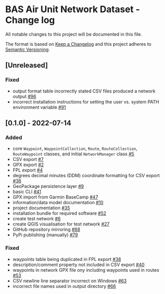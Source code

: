 # BAS Air Unit Network Dataset - Change log

All notable changes to this project will be documented in this file.

The format is based on [Keep a Changelog](http://keepachangelog.com/en/1.0.0/)
and this project adheres to [Semantic Versioning](http://semver.org/spec/v2.0.0.html).

## [Unreleased]

### Fixed

* output format table incorrectly stated CSV files produced a network output
  [#96](https://gitlab.data.bas.ac.uk/MAGIC/air-unit-network-dataset/-/issues/96)
* incorrect installation instructions for setting the user vs. system PATH environment variable
  [#91](https://gitlab.data.bas.ac.uk/MAGIC/air-unit-network-dataset/-/issues/91)

## [0.1.0] - 2022-07-14

### Added

* core `Waypoint`, `WaypointCollection`, `Route`, `RouteCollection`, `RouteWaypoint` classes, and initial 
  `NetworkManager` class
  [#5](https://gitlab.data.bas.ac.uk/MAGIC/air-unit-network-dataset/-/issues/5)
* CSV export
  [#7](https://gitlab.data.bas.ac.uk/MAGIC/air-unit-network-dataset/-/issues/7)
* GPX export
  [#2](https://gitlab.data.bas.ac.uk/MAGIC/air-unit-network-dataset/-/issues/2)
* FPL export
  [#4](https://gitlab.data.bas.ac.uk/MAGIC/air-unit-network-dataset/-/issues/4)
* degrees decimal minutes (DDM) coordinate formatting for CSV export
  [#36](https://gitlab.data.bas.ac.uk/MAGIC/air-unit-network-dataset/-/issues/36)
* GeoPackage persistence layer
  [#9](https://gitlab.data.bas.ac.uk/MAGIC/air-unit-network-dataset/-/issues/9)
* basic CLI
  [#41](https://gitlab.data.bas.ac.uk/MAGIC/air-unit-network-dataset/-/issues/41)
* GPX import from Garmin BaseCamp
  [#47](https://gitlab.data.bas.ac.uk/MAGIC/air-unit-network-dataset/-/issues/47)
* information/data model documentation
  [#10](https://gitlab.data.bas.ac.uk/MAGIC/air-unit-network-dataset/-/issues/11)
* project documentation
  [#35](https://gitlab.data.bas.ac.uk/MAGIC/air-unit-network-dataset/-/issues/35)
* installation bundle for required software
  [#52](https://gitlab.data.bas.ac.uk/MAGIC/air-unit-network-dataset/-/issues/52)
* create test network
  [#6](https://gitlab.data.bas.ac.uk/MAGIC/air-unit-network-dataset/-/issues/6)
* create QGIS visualisation for test network
  [#27](https://gitlab.data.bas.ac.uk/MAGIC/air-unit-network-dataset/-/issues/27)
* GitHub repository mirroring
  [#88](https://gitlab.data.bas.ac.uk/MAGIC/air-unit-network-dataset/-/issues/88)
* PyPi publishing (manually)
  [#79](https://gitlab.data.bas.ac.uk/MAGIC/air-unit-network-dataset/-/issues/79)

### Fixed

* waypoints table being duplicated in FPL export
  [#38](https://gitlab.data.bas.ac.uk/MAGIC/air-unit-network-dataset/-/issues/38)
* description/comment property not included in CSV export
  [#40](https://gitlab.data.bas.ac.uk/MAGIC/air-unit-network-dataset/-/issues/40)
* waypoints in network GPX file ony including waypoints used in routes
  [#53](https://gitlab.data.bas.ac.uk/MAGIC/air-unit-network-dataset/-/issues/53)
* CSV newline line separator incorrect on Windows
  [#63](https://gitlab.data.bas.ac.uk/MAGIC/air-unit-network-dataset/-/issues/63)
* incorrect file names used in output directory
  [#66](https://gitlab.data.bas.ac.uk/MAGIC/air-unit-network-dataset/-/issues/66)
